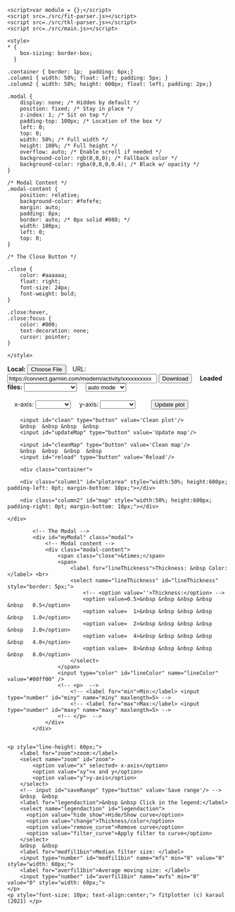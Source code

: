 <!DOCTYPE html>
<html>

<head>
	<meta charset="UTF-8">
	<meta name="viewport" content="width=device-width, initial-scale=1">
	<link rel="stylesheet" href="./src/leaflet/dist/leaflet.css" />
	<script src="./src/leaflet/dist/leaflet.js"></script>
	<script type="text/javascript" src="./src/canvasjs/canvasjs.min.js"></script>

	<script>var module = {};</script>
	<script src=./src/fit-parser.js></script>
	<script src=./src/tkl-parser.js></script>
	<script src=./src/main.js></script>

	<style>
	* {
		box-sizing: border-box;
	  }

	.container { border: 1p;  padding: 6px;}
	.column1 { width: 50%; float: left; padding: 5px; }	
	.column2 { width: 50%; height: 600px; float: left; padding: 2px;}  

	.modal {
  		display: none; /* Hidden by default */
  		position: fixed; /* Stay in place */
  		z-index: 1; /* Sit on top */
		padding-top: 100px; /* Location of the box */
		left: 0;
		top: 0;
		width: 50%; /* Full width */
		height: 100%; /* Full height */
		overflow: auto; /* Enable scroll if needed */
  		background-color: rgb(0,0,0); /* Fallback color */
  		background-color: rgba(0,0,0,0.4); /* Black w/ opacity */
	}

	/* Modal Content */
	.modal-content {
  		position: relative;
  		background-color: #fefefe;
  		margin: auto;
  		padding: 8px;
  		border: auto; /* 0px solid #088; */
  		width: 180px;
  		left: 0;
  		top: 0;
	}

	/* The Close Button */

	.close {
  		color: #aaaaaa;
  		float: right;
  		font-size: 24px;
  		font-weight: bold;
	}

	.close:hover,
	.close:focus {
  		color: #000;
  		text-decoration: none;
  		cursor: pointer;
	}

	</style>

</head>

<body>
		<span>
			<label for="myfile"><b>Local:</b></label>
			<input id="myfile" type="file" value="" accept=".fit, .tkl" 
			style="padding: 0px; width:24mm; background: #ddd; size: 1"/>
			&nbsp
			<label for="downloadURL">URL:</label>
			<input id="downloadURL" type="text" value="https://connect.garmin.com/modern/activity/xxxxxxxxxx" 
				style="width:340px"/> 
			<input id="download" type="button" value='Download'/> 
			&nbsp
			<label for="files"><b>&nbsp Loaded files:</b></label>
			<select name="files" id="files" style="min-width: 120px"></select>
		</span>
		&nbsp &nbsp 
		<select name="mode" id="openmode"> 
			<option value="automode"> auto mode</option>
			<option value="manualmode">manual add</option>
		</select>
		<p style="line-height: 30px;"> 
		&nbsp  &nbsp 
		<label for="xaxis">x-axis:</label>
		<select name="x" id="xaxis" style="min-width: 80px">
		</select>
		&nbsp  &nbsp 
		<label for="ylist">y-axis:</label>
		<select name="y" id="ylist" style="min-width: 80px"></select>		
		&nbsp  &nbsp &nbsp  &nbsp 
		<input id="update" type="button" value='Update plot'/> 
		
		<input id="clean" type="button" value='Clean plot'/> 
		&nbsp  &nbsp &nbsp  &nbsp 
		<input id="updateMap" type="button" value='Update map'/> 
		
		<input id="cleanMap" type="button" value='Clean map'/> 
		&nbsp  &nbsp  &nbsp  &nbsp 
		<input id="reload" type="button" value='Reload'/> 
	
		<div class="container">

		<div class="column1" id="plotarea" style="width:50%; height:600px; padding-left: 0pt; margin-bottom: 10px;"></div>

		<div class="column2" id="map" style="width:50%; height:600px; padding-right: 0pt; margin-bottom: 10px;"></div>

	</div>

			<!-- The Modal -->
			<div id="myModal" class="modal">
				<!-- Modal content -->
				<div class="modal-content">
	  				<span class="close">&times;</span>
		   			<span>
		   				<label for="lineThickness">Thickness: &nbsp Color:</label> <br>
		   				<select name="lineThickness" id="lineThickness" style="border: 5px;">
			  				<!-- <option value=''>Thickness:</option> -->
			  				<option value=0.5>&nbsp &nbsp &nbsp &nbsp &nbsp   0.5</option>
			  				<option value=  1>&nbsp &nbsp &nbsp &nbsp &nbsp   1.0</option>
			  				<option value=  2>&nbsp &nbsp &nbsp &nbsp &nbsp   2.0</option>
			  				<option value=  4>&nbsp &nbsp &nbsp &nbsp &nbsp   4.0</option>
			  				<option value=  8>&nbsp &nbsp &nbsp &nbsp &nbsp   8.0</option>            
		  				</select>  
		  			</span>
		  			<input type="color" id="lineColοr" name="lineColοr" value="#00ff00" />
					<!-- <p>  -->
						<!-- <label for="min">Min:</label> <input type="number" id="miny" name="miny" maxlength=5> -->
						<!-- <label for="max">Max:</label> <input type="number" id="maxy" name="maxy" maxlength=5> -->
					<!-- </p>  -->
  				</div>  
			</div>


	<p style="line-height: 60px;"> 
		<label for="zoom">zoom:</label>
		<select name="zoom" id="zoom"> 
			<option value="x" selected> x-axis</option>
			<option value="xy">x and y</option>
			<option value="y">y-axis</option>
		</select>
		<!-- input id="saveRange" type="button" value='Save range'/> -->
		&nbsp  &nbsp 
		<label for="legendaction">&nbsp &nbsp Click in the legend:</label>
		<select name="legendaction" id="legendaction">
		  <option value="hide_show">Hide/Show curve</option>
		  <option value="change">Thickness/color</option>
		  <option value="remove_curve">Remove curve</option>
		  <option value="filter_curve">Apply filter to curve</option>
		</select>
		&nbsp  &nbsp 
		<label for="medfil1bin">Median filter size: </label> 
		<input type="number" id="medfil1bin" name="mfs" min="0" value="0" style="width: 60px;">
		<label for="averfil1bin">Average moving size: </label> 
		<input type="number" id="averfil1bin" name="avfs" min="0" value="0" style="width: 60px;">
	</p>
	<p style="font-size: 10px; text-align:center;"> fitplotter (c) karaul (2021) </p>

</body>

</html>